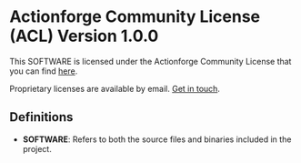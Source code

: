 # Actionforge Community License (ACL) Version 1.0.0

This SOFTWARE is licensed under the Actionforge Community License that you can find [here](https://github.com/actionforge/legal/blob/main/LICENSE.md).

Proprietary licenses are available by email. [Get in touch](mailto:hello@actionforge.dev).

## Definitions

- **SOFTWARE**: Refers to both the source files and binaries included in the project.
